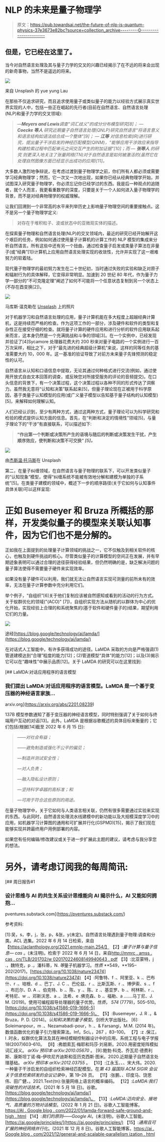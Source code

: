 # NLP 的未来是量子物理学

> 原文：<https://pub.towardsai.net/the-future-of-nlp-is-quantum-physics-37e3673e82bc?source=collection_archive---------0----------------------->

## 但是，它已经在这里了。

当今对自然语言处理及其与量子力学的交叉的兴趣已经揭示了在不远的将来会出现的新奇事物，当然不是遥远的将来。

![](img/db04f1f361acc4f6ff22a74672f3b777.png)

来自 Unsplash 的 yue yung Lau

在那些不仅追求研究，而且追求使用量子或类似量子的能力以经验方式展示真实世界实现的人中，包括一些正在崛起的先行者(目前在自然语言、自然语言处理(NLP)和量子力学的交叉领域):

> *—****Meyers and Lewis****调查“词汇歧义”的成分分布模型研究[8]；
> —* ***Coecke 等人*** *研究近期量子自然语言处理(QNLP)研究自然语言“将语言意义和语言结构如语法结合成一个整体”[9]；
> —* ***江等*** *对信息检索(IR)进行研究，提出量子干涉启发的神经匹配模型(QINM)，“能够应用干涉效应来指导构建检索过程中匹配单元之间交互产生的附加证据”[10]；而
> —* ***张等人*** *的研究* *则更深入地关注了张量网络(TN)对于自然语言是如何被激活的(虽然它在处理自然图像方面已经显示出成功的应用)[11]。*

大多数人激烈地争辩说，在考虑过渡到量子物理学之前，你们所有人都必须或需要学习经典物理学；然而，它一次又一次地出现，如果你已经从经典物理学开始，并试图深入研究量子物理学，你必须忘记你已经学过的东西。我是后一种观点的追随者，就个人而言，我更看重数学的深度，只要是关于一个人如何进入量子物理学的背景，而不是对经典物理学的权威理解。

让我们回溯到一个非常高的水平来列举历史上影响量子物理空间的重要接触点。这不是另一个量子物理学定义:

> 对存在于堆积粒子、波或状态中的亚微观实体的描述。

在探索量子物理和自然语言处理(NLP)的交叉领域内，最近的研究已经开始解开这个艰巨的任务，例如如何通过使用量子计算机的计算工作的 NLP 模型的集成来分析自然语言。所有这些中还有另一个扭曲，通过检查量子启发或类量子算法在非量子(或“经典”[1])计算机上应用自然语言处理实现的收敛性，允许并实现了这一艰难努力的软着陆。

现代量子物理学的最初努力发生在二十世纪初，当时通过失败的实验和缺乏对原子和辐射行为的具体解释，它变得非常明显。加速到 20 世纪 80 年代，作为量子力学一部分的“不可克隆定理”阐述了如何不可能将一个任意状态复制到另一个状态上(不存在酉变换[2])。

![](img/4c7e91fd04118cf67b1e5c9cab4a1e7e.png)

马库斯·温克勒在 [Unsplash](https://unsplash.com?utm_source=medium&utm_medium=referral) 上的照片

对于机器学习和自然语言处理的应用，量子计算机能在多大程度上超越经典计算机，这是持续而严格的检查。作为这项工作的一部分，涉及硬件和软件的类型和复杂性正在接受仔细的检查。就将量子计算的硬件应用和进行分析的软件应用联系起来而言，这本身仍然是一个充满挑战和斗争的领域[3]。在一个实例中，已经发现并验证了[4]Sycamore 处理器花费大约 200 秒来对量子电路的一个实例进行一百万次采样，相比之下，对于“最先进的经典超级计算机”来说，这样的同等任务的基准需要大约 10，000 年。这一基准的验证导致了对前方未来量子先锋预测的稳定性的认可。

自然语言从认知和口语信息中提取，无论其通过何种格式进行交流(例如，通过使用开放式自由文本回答的调查，或反映您对所接受服务的评论的音频提交)。在口头信息的背景下，有一个决策过程，这个决策过程以各种不同的形式传达了洞察力。虽然我无意将“认知和决策”联系起来[5]，但量子理论现在正被用于科学原因，基于类量子认知模型的应用(或广义量子模型以告知基于量子结构的认知模型)[5]，来解释如何理解认知。

人们已经认识到，至少有两种方式，通过这两种方式，量子理论可以为科学研究和检验的模式提供认知方面的信息。首先，在“判断和决定的情境性”领域[5]，与量子理论下的“干涉”有直接联系，可以描述如下:

> **“作出第一个判断或决策所产生的语境与随后的判断或决策发生干扰，产生顺序效应，使判断和决策不可交换” *[5]。***

![](img/c1bfc00696e9602a2fd0327bd0783354.png)

由[杰斯温·托马斯](https://unsplash.com/@jeswinthomas)在 Unsplash

第二，在量子纠缠领域，在自然语言与量子物理的联系下，可以开发类似量子的“认知现象”模型，使得“纠缠系统不能被有效地分解和建模为单独的子系统”[5]。在类量子建模的领域中，概述下一步的顺序路径(关于它如何与认知事件具体关联)可以这样呈现:

# 正如 Busemeyer 和 Bruza 所概括的那样，开发类似量子的模型来关联认知事件，因为它们也不是分解的。

正如我在上面提到的处理量子计算领域的挑战之一，它不仅触及到相关软件的核心，也触及到硬件挑战的核心。尽管类似量子的计算模型的空间正在发展，并有早期迹象表明可以通过合理的途径获得经验结果，但仍然明确的是，缺乏解决问题的量子算法使得不需要量子硬件来实现效率。

如果没有量子硬件可以利用，我们就无法让自然语言实现可测量的前所未有的效率，无法在量子计算参数中充分利用它们。

举个例子，“自组织”[6]关于他们复制应该被自然感知或看到的活动的行为方式。关于蚁群优化的领域("(ACO)" [7])，自组织实现方法从随机的以群体为中心的优化开始，实现经验上合理的和系统聚焦的(基于软件和硬件量子的)结果，期望利用它们的力量。

![](img/ad8af757ca18302470c431be7173aa31.png)

途经[https://blog.google/technology/ai/lamda/](https://blog.google/technology/ai/lamda/)

在对话式人工智能中，有许多获得成功的途径。LaMDA 采取的方向是严格强调(1)管道建模达到“合理”程度的能力[12]；(2)管道模型“具体”的能力[12]；以及(3)揭示它可以在“趣味性”中展示品质[12]。关于 LaMDA 的研究可以在这里找到:

[](https://arxiv.org/abs/2201.08239) [## LaMDA:对话应用程序的语言模型

### 我们提出 LaMDA:对话应用程序的语言模型。LaMDA 是一个基于变压器的神经语言家族…

arxiv.org](https://arxiv.org/abs/2201.08239) 

137B 模型参数通知了基于变压器的神经语言模型，同时特别强调了关于如何与终端用户互动的对话[13]。此外，LaMDA 是根据谷歌概述的具体目标来衡量的；它们包括(根据[14]截至 2022 年 6 月 15 日):

> *——对社会有益；*
> 
> *——避免制造或强化不公平的偏见；*
> 
> *—制造并测试安全性；*
> 
> *—对人负责；*
> 
> *—融入隐私设计原则；*
> 
> *—坚持科学卓越的高标准；和*
> 
> *—可用于符合这些原则的用途。*

在量子物理学中，关于它如何与人类语言相关联，仍然有很多需要通过实验来实现的东西。与此同时，自然语言处理流水线建模中的新功能以及大规模深度学习中的应用，如机器学习计算图的通用和可扩展并行化(GSPMD)[15]，揭示了我们现在能够实现并跨最终用户用例部署的内容。

如果您有任何编辑/修改建议或关于进一步扩展此主题的建议，请考虑与我分享您的想法。

# **另外，请考虑订阅我的每周简讯:**

[](https://pventures.substack.com/) [## 周日报告#1

### 设计思维与 AI 的共生关系设计思维能向 AI 揭示什么，AI 又能如何拥抱…

pventures.substack.com](https://pventures.substack.com/) 

参考资料:

[1]:吴，s，李，j，张，p，&张，y(未定)。自然语言处理遇到量子物理:调查和分类。ACL 选集。2022 年 6 月 14 日检索，来自【https://aclanthology.org/2021.emnlp-main.254/】
【2】:*量子计算与量子信息— cas* 。(未注明)。检索于 2022 年 6 月 14 日，来自[http://mmrc . amss . cas . cn/TLB/201702/w 020170224608149940643 . pdf](http://mmrc.amss.cas.cn/tlb/201702/W020170224608149940643.pdf)
【3】:比亚蒙特，j .，魏特克，p .，潘科蒂，N. *等*量子机器学习。*性质* **549，**195–202(2017)。[https://doi.org/10.1038/nature23474](https://doi.org/10.1038/nature23474)
【4】:阿鲁特、f .、阿里亚、k .、巴布什、r .、培根、d .、巴丁、J. C .、巴伦兹、r .、比斯瓦斯、r .、博伊索、s .、f .、布厄尔、D. A .、伯克特、b .、陈、y .、陈、z .、基亚罗、b .、柯林斯、r .、考特尼、w .、邓斯沃思、a .、法希、e .佛克森、b .、福勒、a .……马丁尼、J. M. (2019)。使用可编程超导处理器的量子优势。*性质*， *574* (7779)，505–510。[https://doi.org/10.1038/s41586-019-1666-5](https://doi.org/10.1038/s41586-019-1666-5)。
【5】:Busemeyer，J. R .，& Bruza，P. D. (2014)。*认知和决策的量子模型*。剑桥大学出版社。
[6]: Soleimanpour，m .、Nezamabadi-pour，h .、& Farsangi，M.M. (2014 年)。数值函数优化的量子引力搜索算法。Inf。Sci。，267 ，83–100。
【7】:z .保江，l .时永，蚁群优化算法及其在神经模糊控制器设计中的应用，系统工程与电子学报 18(2007)603–610。
【8】:弗朗索瓦·梅耶和玛莎·刘易斯。2020.用密度矩阵模拟词汇歧义。 *arXiv 预印本 arXiv:2010.05670* 。
[9]:鲍勃·科克、乔瓦尼·德费利斯、康斯坦丁诺·梅-伊坎尼齐迪斯和亚历克西斯·图米。2020.近期量子自然语言处理基础。 *arXiv 预印本 arXiv:2012.03755* 。
【10】:江永玉、、、宋大伟。2020.一种量子干涉启发的自组织检索神经匹配模型。在*第 43 届国际 ACM SIGIR 会议关于信息检索研发的会议记录*中，第 19–28 页。
【11】:张鹏、、印度马、饶思伟、田广健、。2021.Text{tn}:张量网络上语言的概率编码。
【12】:*LaMDA:我们突破性的对话技术*。(2021 年 5 月 18 日)。谷歌。[https://blog.google/technology/ai/lamda/](https://blog.google/technology/ai/lamda/)。
【13】:*LaMDA:迈向安全、接地气、高质量的万物对话模型*。(2022 年 1 月 21 日)。谷歌人工智能博客。[https://AI . Google blog . com/2022/01/lamda-forward-safe-ground-and-high . html](https://ai.googleblog.com/2022/01/lamda-towards-safe-grounded-and-high.html)
【14】:*我们的原则——Google AI*。(未注明)。谷歌人工智能。[https://ai.google/principles/](https://ai.google/principles/)
【15】:*通用且可扩展的神经网络并行化*。(2021 年 12 月 8 日)。谷歌人工智能博客。[https://ai . Google blog . com/2021/12/general-and-scalable-parallelism ization . html](https://ai.googleblog.com/2021/12/general-and-scalable-parallelization.html)